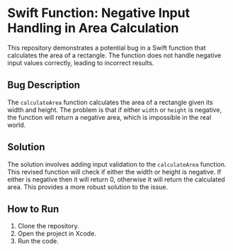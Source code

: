 # Swift Function: Negative Input Handling in Area Calculation

This repository demonstrates a potential bug in a Swift function that calculates the area of a rectangle. The function does not handle negative input values correctly, leading to incorrect results.

## Bug Description
The `calculateArea` function calculates the area of a rectangle given its width and height.  The problem is that if either `width` or `height` is negative, the function will return a negative area, which is impossible in the real world.  

## Solution
The solution involves adding input validation to the `calculateArea` function. This revised function will check if either the width or height is negative. If either is negative then it will return 0, otherwise it will return the calculated area. This provides a more robust solution to the issue.

## How to Run
1. Clone the repository.
2. Open the project in Xcode.
3. Run the code.